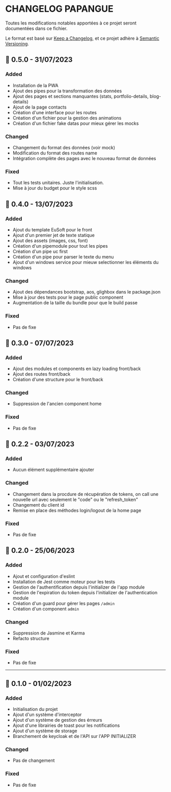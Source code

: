 # CHANGELOG PAPANGUE

Toutes les modifications notables apportées à ce projet seront documentées dans ce fichier.

Le format est basé sur [Keep a Changelog](https://keepachangelog.com/en/1.0.0/),
et ce projet adhère à [Semantic Versioning](https://semver.org/spec/v2.0.0.html).

## 🚀 0.5.0 - 31/07/2023

### Added

- Installation de la PWA
- Ajout des pipes pour la transformation des données
- Ajout des pages et sections manquantes (stats, portfolio-details, blog-details)
- Ajout de la page contacts
- Création d'une interface pour les routes
- Création d'un fichier pour la gestion des animations
- Création d'un fichier fake datas pour mieux gérer les mocks

### Changed

- Changement du format des données (voir mock)
- Modification du format des routes name
- Intégration complète des pages avec le nouveau format de données

### Fixed

- Tout les tests unitaires. Juste l'initialisation.
- Mise à jour du budget pour le style scss

## 🚀 0.4.0 - 13/07/2023

### Added

- Ajout du template EuSoft pour le front
- Ajout d'un premier jet de texte statique
- Ajout des assets (images, css, font)
- Création d'un pipemodule pour tout les pipes
- Création d'un pipe uc first
- Création d'un pipe pour parser le texte du menu
- Ajout d'un windows service pour mieuw selectionner les éléments du windows

### Changed

- Ajout des dépendances bootstrap, aos, glighbox dans le package.json
- Mise à jour des tests pour le page public component
- Augmentation de la taille du bundle pour que le build passe

### Fixed

- Pas de fixe

## 🚀 0.3.0 - 07/07/2023

### Added

- Ajout des modules et components en lazy loading front/back
- Ajout des routes front/back
- Création d'une structure pour le front/back

### Changed

- Suppression de l'ancien component home

### Fixed

- Pas de fixe

## 🔨 0.2.2 - 03/07/2023

### Added

- Aucun élément supplémentaire ajouter

### Changed

- Changement dans la procdure de récupération de tokens, on call une nouvelle url avec seulement le "code" ou le "refresh_token"
- Changement du client id
- Remise en place des méthodes login/logout de la home page

### Fixed

- Pas de fixe

## 🚀 0.2.0 - 25/06/2023

### Added

- Ajout et configuration d'eslint
- Installation de Jest comme moteur pour les tests
- Gestion de l'authentification depuis l'initializer de l'app module
- Gestion de l'expiration du token depuis l'initializer de l'authentication module
- Création d'un guard pour gérer les pages `/admin`
- Création d'un component `admin`

### Changed

- Suppression de Jasmine et Karma
- Refacto structure

### Fixed

- Pas de fixe

---

## 🚀 0.1.0 - 01/02/2023

### Added

- Initialisation du projet
- Ajout d'un système d'interceptor
- Ajout d'un système de gestion des érreurs
- Ajout d'une librairies de toast pour les notifications
- Ajout d'un système de storage
- Branchement de keycloak et de l'API sur l'APP INITIALIZER

### Changed

- Pas de changement

### Fixed

- Pas de fixe
